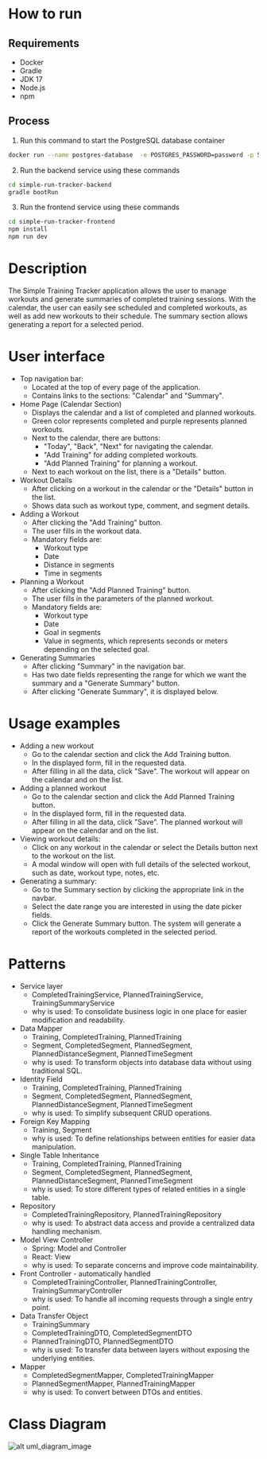 # How to run
## Requirements
- Docker
- Gradle
- JDK 17
- Node.js
- npm
## Process
1. Run this command to start the PostgreSQL database container
```bash
docker run --name postgres-database  -e POSTGRES_PASSWORD=password -p 5432:5432 -d postgres
```
2. Run the backend service using these commands
```bash
cd simple-run-tracker-backend
gradle bootRun
```

3. Run the frontend service using these commands
```bash
cd simple-run-tracker-frontend
npm install
npm run dev
```

# Description
The Simple Training Tracker application allows the user to manage workouts and generate summaries of completed training sessions. With the calendar, the user can easily see scheduled and completed workouts, as well as add new workouts to their schedule. The summary section allows generating a report for a selected period.

# User interface
- Top navigation bar:
    - Located at the top of every page of the application.
    - Contains links to the sections: "Calendar" and "Summary".
- Home Page (Calendar Section)
    - Displays the calendar and a list of completed and planned workouts.
    - Green color represents completed and purple represents planned workouts.
    - Next to the calendar, there are buttons:
        - "Today", "Back", "Next" for navigating the calendar.
        - "Add Training" for adding completed workouts.
        - "Add Planned Training" for planning a workout.
    - Next to each workout on the list, there is a "Details" button.
- Workout Details
    - After clicking on a workout in the calendar or the "Details" button in the list.
    - Shows data such as workout type, comment, and segment details.
- Adding a Workout
    - After clicking the "Add Training" button.
    - The user fills in the workout data.
    - Mandatory fields are:
        - Workout type
        - Date
        - Distance in segments
        - Time in segments
- Planning a Workout
    - After clicking the "Add Planned Training" button.
    - The user fills in the parameters of the planned workout.
    - Mandatory fields are:
        - Workout type
        - Date
        - Goal in segments
        - Value in segments, which represents seconds or meters depending on the selected goal.
- Generating Summaries
    - After clicking "Summary" in the navigation bar.
    - Has two date fields representing the range for which we want the summary and a "Generate Summary" button.
    - After clicking "Generate Summary", it is displayed below.

# Usage examples
- Adding a new workout
    - Go to the calendar section and click the Add Training button.
    - In the displayed form, fill in the requested data.
    - After filling in all the data, click "Save". The workout will appear on the calendar and on the list.
- Adding a planned workout
    - Go to the calendar section and click the Add Planned Training button.
    - In the displayed form, fill in the requested data.
    - After filling in all the data, click "Save". The planned workout will appear on the calendar and on the list.
- Viewing workout details:
    - Click on any workout in the calendar or select the Details button next to the workout on the list.
    - A modal window will open with full details of the selected workout, such as date, workout type, notes, etc.
- Generating a summary:
    - Go to the Summary section by clicking the appropriate link in the navbar.
    - Select the date range you are interested in using the date picker fields.
    - Click the Generate Summary button. The system will generate a report of the workouts completed in the selected period.

# Patterns
- Service layer
    - CompletedTrainingService, PlannedTrainingService, TrainingSummaryService
    - why is used: To consolidate business logic in one place for easier modification and readability.
- Data Mapper
    - Training, CompletedTraining, PlannedTraining
    - Segment, CompletedSegment, PlannedSegment, PlannedDistanceSegment, PlannedTimeSegment
    - why is used: To transform objects into database data without using traditional SQL.
- Identity Field
    - Training, CompletedTraining, PlannedTraining
    - Segment, CompletedSegment, PlannedSegment, PlannedDistanceSegment, PlannedTimeSegment
    - why is used: To simplify subsequent CRUD operations.
- Foreign Key Mapping
    - Training, Segment
    - why is used: To define relationships between entities for easier data manipulation.
- Single Table Inheritance
    - Training, CompletedTraining, PlannedTraining
    - Segment, CompletedSegment, PlannedSegment, PlannedDistanceSegment, PlannedTimeSegment
    - why is used: To store different types of related entities in a single table.
- Repository
    - CompletedTrainingRepository, PlannedTrainingRepository
    - why is used: To abstract data access and provide a centralized data handling mechanism.
- Model View Controller
    - Spring: Model and Controller
    - React: View
    - why is used: To separate concerns and improve code maintainability.
- Front Controller - automatically handled
    - CompletedTrainingController, PlannedTrainingController, TrainingSummaryController
    - why is used: To handle all incoming requests through a single entry point.
- Data Transfer Object
    - TrainingSummary
    - CompletedTrainingDTO, CompletedSegmentDTO
    - PlannedTrainingDTO, PlannedSegmentDTO
    - why is used: To transfer data between layers without exposing the underlying entities.
- Mapper
    - CompletedSegmentMapper, CompletedTrainingMapper
    - PlannedSegmentMapper, PlannedTrainingMapper
    - why is used: To convert between DTOs and entities.

# Class Diagram
![alt uml_diagram_image](main.png)